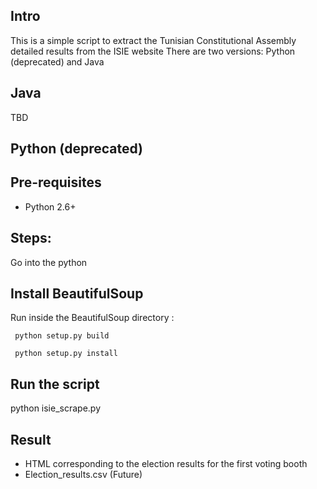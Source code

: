 Intro
-----

This is a simple script to extract the Tunisian Constitutional Assembly detailed results from the ISIE website
There are two versions: Python (deprecated) and Java

Java
----
TBD

Python (deprecated)
-------------------

Pre-requisites
--------------
- Python 2.6+

Steps:
------
Go into the python

Install BeautifulSoup
---------------------
Run inside the BeautifulSoup directory :

     python setup.py build

     python setup.py install

Run the script
--------------
python isie_scrape.py

Result 
------
- HTML corresponding to the election results for the first voting booth
- Election_results.csv (Future)

